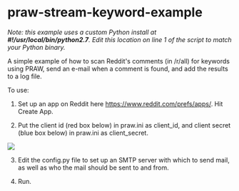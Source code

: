 # praw-stream-keyword-example

<em>Note:  this example uses a custom Python install at <strong>#!/usr/local/bin/python2.7</strong>.  Edit this location on line 1 of the script to match your Python binary.</em>

A simple example of how to scan Reddit's comments (in /r/all) for keywords using PRAW, send an e-mail when a comment is found, and add the results to a log file.



To use:

1) Set up an app on Reddit here <A HREF="https://www.reddit.com/prefs/apps/">https://www.reddit.com/prefs/apps/</A>.  Hit Create App.  

2) Put the client id (red box below) in praw.ini as client_id, and client secret (blue box below) in praw.ini as client_secret.

<IMG SRC="https://i1.wp.com/pythonforengineers.com/wp-content/uploads/2014/11/redditbot2.jpg?resize=768%2C343" />

3) Edit the config.py file to set up an SMTP server with which to send mail, as well as who the mail should be sent to and from.

4) Run.





